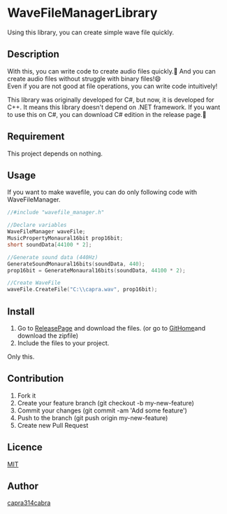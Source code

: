 # WaveFileManagerLibrary
Using this library, you can create simple wave file quickly.

## Description

With this, you can write code to create audio files quickly.:dash: And you can create audio files without struggle with binary files!:smile:  
Even if you are not good at file operations, you can write code intuitively!  

This library was originally developed for C#, but now, it is developed for C++.
It means this library doesn't depend on .NET framework.
If you want to use this on C#, you can download C# edition in the release page.:runner:

## Requirement

This project depends on nothing.

## Usage

If you want to make wavefile, you can do only following code with WaveFileManager.
```C++
//#include "wavefile_manager.h"

//Declare variables
WaveFileManager waveFile;
MusicPropertyMonaural16bit prop16bit;
short soundData[44100 * 2];

//Generate sound data (440Hz)
GenerateSoundMonaural16bits(soundData, 440);
prop16bit = GenerateMonaural16bits(soundData, 44100 * 2);

//Create WaveFile
waveFile.CreateFile("C:\\capra.wav", prop16bit);
```

## Install

1. Go to [ReleasePage](https://github.com/capra314cabra/WaveFileManagerLibrary/releases) and
download the files.
(or go to [GitHome](https://github.com/capra314cabra/WaveFileManagerLibrary)and download the zipfile)
2. Include the files to your project.

Only this.

## Contribution

1. Fork it
2. Create your feature branch (git checkout -b my-new-feature)
3. Commit your changes (git commit -am 'Add some feature')
4. Push to the branch (git push origin my-new-feature)
5. Create new Pull Request

## Licence

[MIT](https://github.com/capra314cabra/WaveFileManagerLibrary/blob/master/LICENSE)

## Author

[capra314cabra](https://github.com/capra314cabra)
